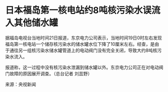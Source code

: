# 日本福岛第一核电站约8吨核污染水误流入其他储水罐

据福岛电视台当地时间21日报道，东京电力公司表示，当地时间19日0时左右发现福岛第一核电站一个储存核污染水的储水罐水位下降了10厘米左右。经查，是由于通往另一组核污染水储水罐管道上的电动阀门没有完全关闭，导致大约8吨核污染水流入。

报道称，这一过程中没有核污染水泄漏到储水罐以外。东京电力公司正在对电动阀门故障的原因展开调查。（总台记者 刘茁野）

来源：央视新闻

